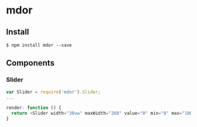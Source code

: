 # mdor

## Install
```
$ npm install mdor --save
```

## Components

### Slider
```javascript
var Slider = require('mdor').Slider;
...

render: function () {
  return <Slider width="30vw" maxWidth="260" value="0" min="0" max="100" />;
} 
```
